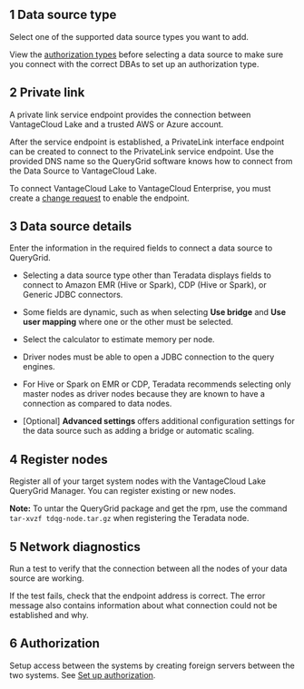 ## 1 Data source type


Select one of the supported data source types you want to add.

View the [authorization types](bbw1687364943833.md) before selecting a data source to make sure you connect with the correct DBAs to set up an authorization type.

## 2 Private link


A private link service endpoint provides the connection between VantageCloud Lake and a trusted AWS or Azure account.

After the service endpoint is established, a PrivateLink interface endpoint can be created to connect to the PrivateLink service endpoint. Use the provided DNS name so the QueryGrid software knows how to connect from the Data Source to VantageCloud Lake.

To connect VantageCloud Lake to VantageCloud Enterprise, you must create a [change request](yml1671157089031.md) to enable the endpoint.

## 3 Data source details


Enter the information in the required fields to connect a data source to QueryGrid.

-   Selecting a data source type other than Teradata displays fields to connect to Amazon EMR (Hive or Spark), CDP (Hive or Spark), or Generic JDBC connectors.


-   Some fields are dynamic, such as when selecting **Use bridge** and **Use user mapping** where one or the other must be selected.


-   Select the calculator to estimate memory per node.


-   Driver nodes must be able to open a JDBC connection to the query engines.


-   For Hive or Spark on EMR or CDP, Teradata recommends selecting only master nodes as driver nodes because they are known to have a connection as compared to data nodes.


-   [Optional] **Advanced settings** offers additional configuration settings for the data source such as adding a bridge or automatic scaling.


## 4 Register nodes


Register all of your target system nodes with the VantageCloud Lake QueryGrid Manager. You can register existing or new nodes.

**Note:** To untar the QueryGrid package and get the rpm, use the command `tar-xvzf tdqg-node.tar.gz` when registering the Teradata node.

## 5 Network diagnostics


Run a test to verify that the connection between all the nodes of your data source are working.

If the test fails, check that the endpoint address is correct. The error message also contains information about what connection could not be established and why.

## 6 Authorization


Setup access between the systems by creating foreign servers between the two systems. See [Set up authorization](bbw1687364943833.md).

